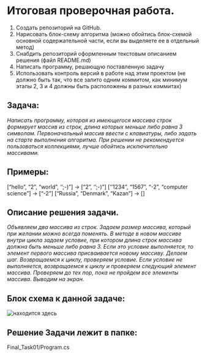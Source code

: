 # Итоговая проверочная работа.

1. Создать репозиторий на GitHub.
2. Нарисовать блок-схему алгоритма (можно обойтись блок-схемой основной содержательной части, если вы выделяете ее в отдельный метод)
3. Снабдить репозиторий оформленным текстовым описанием решения (файл README.md)
4. Написать программу, решающую поставленную задачу
5. Использовать контроль версий в работе над этим проектом (не должно быть так, что все залито одним коммитом, как минимум этапы 2, 3 и 4 должны быть расположены в разных коммитах)

## Задача: 

*Написать программу, которая из имеющегося массива строк формирует массив из строк, длина которых меньше либо равна 3 символам. Первоначальный массив ввести с клавиатуры, либо задать на старте выполнения алгоритма. При решении не рекомендуется пользоваться коллекциями, лучше обойтись исключительно массивами.*

## Примеры:

[“hello”, “2”, “world”, ‘’;-)”] -> [“2”, ‘’;-)”]
[‘’1234”, “1567”, “-2”, “computer science”] -> [“-2”]
[“Russia”, “Denmark”, “Kazan”] -> []

## Описание решения задачи.

*Объявляем два массива из строк. Задаем размер массива, который при желании можно всегда поменять. В методе в новом массиве внутри цикла задаем условие, при котором длина строк массива должна быть меньше либо равна 3. Если это условие выполняется, то элемент первого массива присваивается новому массиву. Делаем шаг. Возвращаемся к циклу, проверяем условие. Если условие не выполняется, возвращаемся к циклу и проверяем следующий элемент массива. Проверяем до тех пор, пока не пройдем все элементы массива. Выводим на экран.*

## Блок схема к данной задаче: 

![находится здесь](Block_Diagram.JPG)

## Решение Задачи лежит в папке: 

Final_Task01/Program.cs